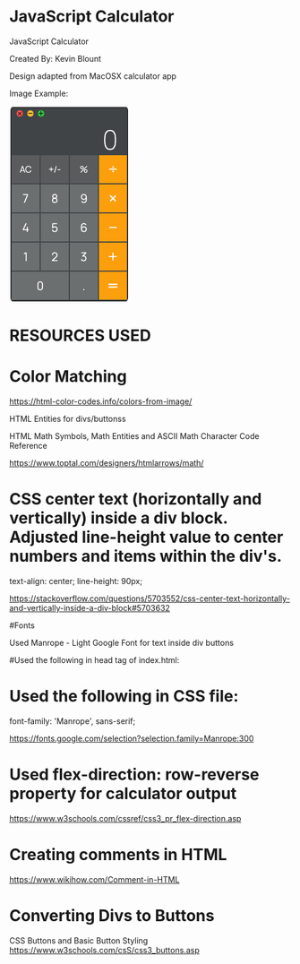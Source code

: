 # JavaScript Calculator

JavaScript Calculator

Created By: Kevin Blount

Design adapted from MacOSX calculator app

Image Example: 

<img src="assets/javascript-calc.png">

# RESOURCES USED

# Color Matching

https://html-color-codes.info/colors-from-image/

HTML Entities for divs/buttonss

HTML Math Symbols, Math Entities and ASCII Math Character Code Reference

https://www.toptal.com/designers/htmlarrows/math/

# CSS center text (horizontally and vertically) inside a div block. Adjusted line-height value to center numbers and items within the div's.

text-align: center;
line-height: 90px;

https://stackoverflow.com/questions/5703552/css-center-text-horizontally-and-vertically-inside-a-div-block#5703632

#Fonts

Used Manrope - Light Google Font for text inside div buttons

#Used the following in head tag of index.html: <link href="https://fonts.googleapis.com/css?family=Manrope:300&display=swap" rel="stylesheet">

# Used the following in CSS file:

font-family: 'Manrope', sans-serif;

https://fonts.google.com/selection?selection.family=Manrope:300

# Used flex-direction: row-reverse property for calculator output

https://www.w3schools.com/cssref/css3_pr_flex-direction.asp

# Creating comments in HTML

https://www.wikihow.com/Comment-in-HTML

# Converting Divs to Buttons

CSS Buttons and Basic Button Styling
https://www.w3schools.com/csS/css3_buttons.asp

